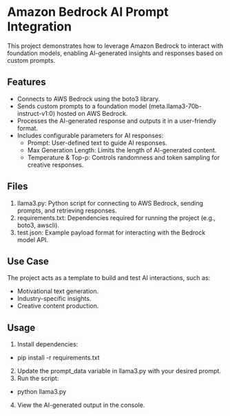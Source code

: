 # Amazon Bedrock AI Prompt Integration
This project demonstrates how to leverage Amazon Bedrock to interact with foundation models, enabling AI-generated insights and responses based on custom prompts.
## Features
* Connects to AWS Bedrock using the boto3 library.
* Sends custom prompts to a foundation model (meta.llama3-70b-instruct-v1:0) hosted on AWS Bedrock.
* Processes the AI-generated response and outputs it in a user-friendly format.
* Includes configurable parameters for AI responses:
  - Prompt: User-defined text to guide AI responses.
  - Max Generation Length: Limits the length of AI-generated content.
  - Temperature & Top-p: Controls randomness and token sampling for creative responses.
## Files
1. llama3.py: Python script for connecting to AWS Bedrock, sending prompts, and retrieving responses​.
2. requirements.txt: Dependencies required for running the project (e.g., boto3, awscli)​.
3. test.json: Example payload format for interacting with the Bedrock model API​.
## Use Case
The project acts as a template to build and test AI interactions, such as:
* Motivational text generation.
* Industry-specific insights.
* Creative content production.
## Usage
1. Install dependencies:
  * pip install -r requirements.txt
2. Update the prompt_data variable in llama3.py with your desired prompt.
3. Run the script:
  * python llama3.py
4. View the AI-generated output in the console.
